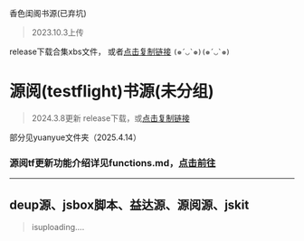 香色闺阁书源(已弃坑)

>2023.10.3上传

release下载合集xbs文件，
或者[点击复制链接](https://github.com/chenxingmoonset/selfmade-shuyuan/releases/download/booksource/mulShare.1.xbs)
``(❁´◡`❁)(❁´◡`❁) ``

# 源阅(testflight)书源(未分组)

>2024.3.8更新
>release下载，或[点击复制链接](https://github.com/chenxingmoonset/selfmade-shuyuan/releases/download/20240308.2237/20240308.2237.json)

部分见yuanyue文件夹（2025.4.14）




### 源阅tf更新功能介绍详见functions.md，[点击前往](https://github.com/chenxingmoonset/yuan/blob/main/functions.md)

-----------------------------------------
## deup源、jsbox脚本、益达源、源阅源、jskit
>isuploading....